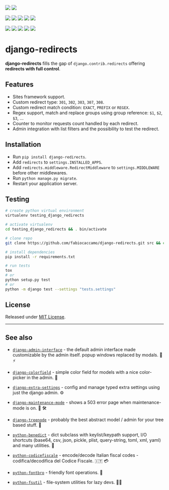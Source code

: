 [![](https://img.shields.io/pypi/pyversions/django-redirects.svg?color=3776AB&logo=python&logoColor=white)](https://www.python.org/)
[![](https://img.shields.io/pypi/djversions/django-redirects?color=0C4B33&logo=django&logoColor=white&label=django)](https://www.djangoproject.com/)

[![](https://img.shields.io/pypi/v/django-redirects.svg?color=blue&logo=pypi&logoColor=white)](https://pypi.org/project/django-redirects/)
[![](https://pepy.tech/badge/django-redirects)](https://pepy.tech/project/django-redirects)
[![](https://img.shields.io/github/stars/fabiocaccamo/django-redirects?logo=github)](https://github.com/fabiocaccamo/django-redirects/)
[![](https://badges.pufler.dev/visits/fabiocaccamo/django-redirects?label=visitors&color=blue)](https://badges.pufler.dev)
[![](https://img.shields.io/pypi/l/django-redirects.svg?color=blue)](https://github.com/fabiocaccamo/django-redirects/blob/master/LICENSE.txt)

[![](https://img.shields.io/github/workflow/status/fabiocaccamo/django-redirects/Python%20package?label=build&logo=github)](https://github.com/fabiocaccamo/django-redirects)
[![](https://img.shields.io/codecov/c/gh/fabiocaccamo/django-redirects?logo=codecov)](https://codecov.io/gh/fabiocaccamo/django-redirects)
[![](https://img.shields.io/codacy/grade/6bc31cfdbc2b463b808bd3dc23a44444?logo=codacy)](https://www.codacy.com/app/fabiocaccamo/django-redirects)
[![](https://img.shields.io/codeclimate/maintainability/fabiocaccamo/django-redirects?logo=code-climate)](https://codeclimate.com/github/fabiocaccamo/django-redirects/)
[![](https://requires.io/github/fabiocaccamo/django-redirects/requirements.svg?branch=master)](https://requires.io/github/fabiocaccamo/django-redirects/requirements/?branch=master)

# django-redirects

**django-redirects** fills the gap of `django.contrib.redirects` offering **redirects with full control**.

## Features

- Sites framework support.
- Custom redirect type: `301`, `302`, `303`, `307`, `308`.
- Custom redirect match condition: `EXACT`, `PREFIX` or `REGEX`.
- Regex support, match and replace groups using group reference: `$1`, `$2`, `$3`, ...
- Counter to monitor requests count handled by each redirect.
- Admin integration with list filters and the possibility to test the redirect.

## Installation

- Run `pip install django-redirects`.
- Add `redirects` to `settings.INSTALLED_APPS`.
- Add `redirects.middleware.RedirectMiddleware` to `settings.MIDDLEWARE` before other middlewares.
- Run `python manage.py migrate`.
- Restart your application server.

## Testing

```bash
# create python virtual environment
virtualenv testing_django_redirects

# activate virtualenv
cd testing_django_redirects && . bin/activate

# clone repo
git clone https://github.com/fabiocaccamo/django-redirects.git src && cd src

# install dependencies
pip install -r requirements.txt

# run tests
tox
# or
python setup.py test
# or
python -m django test --settings "tests.settings"
```

## License

Released under [MIT License](LICENSE.txt).

---

## See also

- [`django-admin-interface`](https://github.com/fabiocaccamo/django-admin-interface) - the default admin interface made customizable by the admin itself. popup windows replaced by modals. 🧙 ⚡

- [`django-colorfield`](https://github.com/fabiocaccamo/django-colorfield) - simple color field for models with a nice color-picker in the admin. 🎨

- [`django-extra-settings`](https://github.com/fabiocaccamo/django-extra-settings) - config and manage typed extra settings using just the django admin. ⚙️

- [`django-maintenance-mode`](https://github.com/fabiocaccamo/django-maintenance-mode) - shows a 503 error page when maintenance-mode is on. 🚧 🛠️

- [`django-treenode`](https://github.com/fabiocaccamo/django-treenode) - probably the best abstract model / admin for your tree based stuff. 🌳

- [`python-benedict`](https://github.com/fabiocaccamo/python-benedict) - dict subclass with keylist/keypath support, I/O shortcuts (base64, csv, json, pickle, plist, query-string, toml, xml, yaml) and many utilities. 📘

- [`python-codicefiscale`](https://github.com/fabiocaccamo/python-codicefiscale) - encode/decode Italian fiscal codes - codifica/decodifica del Codice Fiscale. 🇮🇹 💳

- [`python-fontbro`](https://github.com/fabiocaccamo/python-fontbro) - friendly font operations. 🧢

- [`python-fsutil`](https://github.com/fabiocaccamo/python-fsutil) - file-system utilities for lazy devs. 🧟‍♂️
